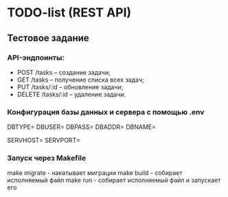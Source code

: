 
# TODO-list (REST API)

## Тестовое задание

### API-эндпоинты:

- POST /tasks – создание задачи;
- GET /tasks – получение списка всех задач;
- PUT /tasks/:id – обновление задачи;
- DELETE /tasks/:id – удаление задачи.

### Конфигурация базы данных и сервера с помощью .env

DBTYPE=
DBUSER=
DBPASS=
DBADDR=
DBNAME=

SERVHOST=
SERVPORT=

### Запуск через Makefile

make migrate - накатывает миграции
make build - собирает исполняемый файл
make run -  собирает исполняемый файл и запускает его

